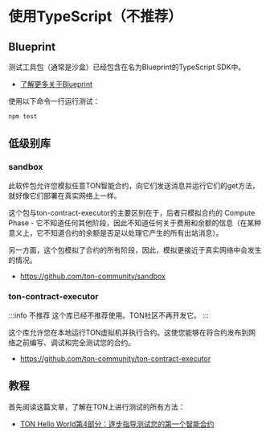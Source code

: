 # 使用TypeScript（不推荐）

## Blueprint

测试工具包（通常是沙盒）已经包含在名为Blueprint的TypeScript SDK中。

- [了解更多关于Blueprint](develop/smart-contracts/sdk/javascript)

使用以下命令一行运行测试：

```bash npm2yarn
npm test
```

## 低级别库

### sandbox

此软件包允许您模拟任意TON智能合约，向它们发送消息并运行它们的get方法，就好像它们部署在真实网络上一样。

这个包与ton-contract-executor的主要区别在于，后者只模拟合约的 Compute Phase  - 它不知道任何其他阶段，因此不知道任何关于费用和余额的信息（在某种意义上，它不知道合约的余额是否足以处理它产生的所有出站消息）。

另一方面，这个包模拟了合约的所有阶段，因此，模拟更接近于真实网络中会发生的情况。

- https://github.com/ton-community/sandbox

### ton-contract-executor

:::info 不推荐
这个库已经不推荐使用。TON社区不再开发它。
:::

这个库允许您在本地运行TON虚拟机并执行合约。这使您能够在将合约发布到网络之前编写、调试和完全测试您的合约。

- https://github.com/ton-community/ton-contract-executor

## 教程

首先阅读这篇文章，了解在TON上进行测试的所有方法：

- [TON Hello World第4部分：逐步指导测试您的第一个智能合约](https://ton-community.github.io/tutorials/04-testing/)
